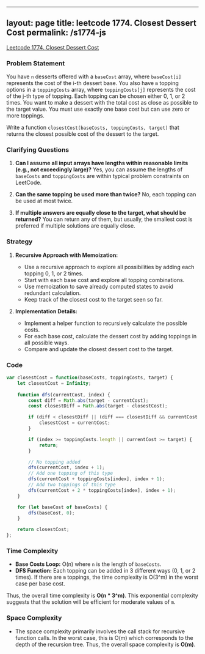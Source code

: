 
---
layout: page
title: leetcode 1774. Closest Dessert Cost
permalink: /s1774-js
---
[Leetcode 1774. Closest Dessert Cost](https://algoadvance.github.io/algoadvance/l1774)
### Problem Statement

You have `n` desserts offered with a `baseCost` array, where `baseCost[i]` represents the cost of the i-th dessert base. You also have `m` topping options in a `toppingCosts` array, where `toppingCosts[j]` represents the cost of the j-th type of topping. Each topping can be chosen either 0, 1, or 2 times. You want to make a dessert with the total cost as close as possible to the target value. You must use exactly one base cost but can use zero or more toppings.

Write a function `closestCost(baseCosts, toppingCosts, target)` that returns the closest possible cost of the dessert to the target.

### Clarifying Questions

1. **Can I assume all input arrays have lengths within reasonable limits (e.g., not exceedingly large)?**
   Yes, you can assume the lengths of `baseCosts` and `toppingCosts` are within typical problem constraints on LeetCode.

2. **Can the same topping be used more than twice?**
   No, each topping can be used at most twice.

3. **If multiple answers are equally close to the target, what should be returned?**
   You can return any of them, but usually, the smallest cost is preferred if multiple solutions are equally close.

### Strategy

1. **Recursive Approach with Memoization:**
   - Use a recursive approach to explore all possibilities by adding each topping 0, 1, or 2 times.
   - Start with each base cost and explore all topping combinations.
   - Use memoization to save already computed states to avoid redundant calculation.
   - Keep track of the closest cost to the target seen so far.

2. **Implementation Details:**
   - Implement a helper function to recursively calculate the possible costs.
   - For each base cost, calculate the dessert cost by adding toppings in all possible ways.
   - Compare and update the closest dessert cost to the target.

### Code

```javascript
var closestCost = function(baseCosts, toppingCosts, target) {
    let closestCost = Infinity;
    
    function dfs(currentCost, index) {
        const diff = Math.abs(target - currentCost);
        const closestDiff = Math.abs(target - closestCost);

        if (diff < closestDiff || (diff === closestDiff && currentCost < closestCost)) {
            closestCost = currentCost;
        }

        if (index >= toppingCosts.length || currentCost >= target) {
            return;
        }

        // No topping added
        dfs(currentCost, index + 1);
        // Add one topping of this type
        dfs(currentCost + toppingCosts[index], index + 1);
        // Add two toppings of this type
        dfs(currentCost + 2 * toppingCosts[index], index + 1);
    }

    for (let baseCost of baseCosts) {
        dfs(baseCost, 0);
    }

    return closestCost;
};
```

### Time Complexity

- **Base Costs Loop:** O(n) where `n` is the length of `baseCosts`.
- **DFS Function:** Each topping can be added in 3 different ways (0, 1, or 2 times). If there are `m` toppings, the time complexity is O(3^m) in the worst case per base cost.
  
Thus, the overall time complexity is **O(n * 3^m)**. This exponential complexity suggests that the solution will be efficient for moderate values of `m`. 

### Space Complexity

- The space complexity primarily involves the call stack for recursive function calls. In the worst case, this is O(m) which corresponds to the depth of the recursion tree. Thus, the overall space complexity is **O(m)**.